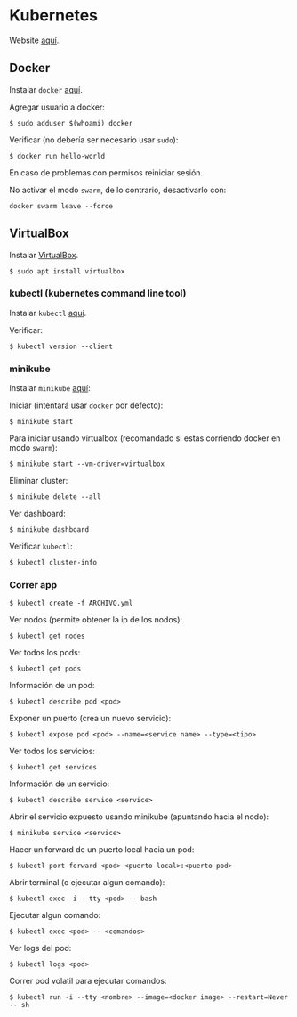# Kubernetes

Website [aquí](https://kubernetes.io/es/).

## Docker

Instalar `docker` [aquí](https://docs.docker.com/engine/install/ubuntu/).

Agregar usuario a docker:
```
$ sudo adduser $(whoami) docker
```

Verificar (no debería ser necesario usar `sudo`):
```
$ docker run hello-world
```

En caso de problemas con permisos reiniciar sesión.

No activar el modo `swarm`, de lo contrario, desactivarlo con:

```
docker swarm leave --force
```

## VirtualBox

Instalar [VirtualBox](https://www.virtualbox.org/wiki/Linux_Downloads).
```
$ sudo apt install virtualbox
```

### kubectl (kubernetes command line tool)

Instalar `kubectl` [aquí](https://kubernetes.io/docs/tasks/tools/install-kubectl/).

Verificar:
```
$ kubectl version --client
```

### minikube

Instalar `minikube` [aquí](https://minikube.sigs.k8s.io/docs/start/):

Iniciar (intentará usar `docker` por defecto):
```
$ minikube start
```

Para iniciar usando virtualbox (recomandado si estas corriendo docker en modo `swarm`):
```
$ minikube start --vm-driver=virtualbox
```

Eliminar cluster:
```
$ minikube delete --all
```

Ver dashboard:
```
$ minikube dashboard
```

Verificar `kubectl`:
```
$ kubectl cluster-info
```

### Correr app

```
$ kubectl create -f ARCHIVO.yml
```

Ver nodos (permite obtener la ip de los nodos):
```
$ kubectl get nodes
```

Ver todos los pods:
```
$ kubectl get pods
```

Información de un pod:
```
$ kubectl describe pod <pod>
```

Exponer un puerto (crea un nuevo servicio):
```
$ kubectl expose pod <pod> --name=<service name> --type=<tipo>
```

Ver todos los servicios:
```
$ kubectl get services
```

Información de un servicio:
```
$ kubectl describe service <service>
```

Abrir el servicio expuesto usando minikube (apuntando hacia el nodo):
```
$ minikube service <service>
```

Hacer un forward de un puerto local hacia un pod:
```
$ kubectl port-forward <pod> <puerto local>:<puerto pod>
```

Abrir terminal (o ejecutar algun comando):
```
$ kubectl exec -i --tty <pod> -- bash
```

Ejecutar algun comando:
```
$ kubectl exec <pod> -- <comandos>
```

Ver logs del pod:
```
$ kubectl logs <pod>
```

Correr pod volatil para ejecutar comandos:
```
$ kubectl run -i --tty <nombre> --image=<docker image> --restart=Never -- sh
